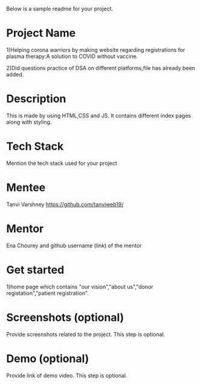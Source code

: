 Below is a sample readme for your project.

# Project Name
1)Helping corona warriors by making website regarding registrations for plasma therapy:A solution to COVID without vaccine.

2)Did questions practice of DSA on different platforms,file has already been added.
# Description
This is made by using HTML,CSS and JS.
It contains different index pages along with styling.

# Tech Stack
Mention the tech stack used for your project

# Mentee
Tanvi Varshney
https://github.com/tanviweb19/

# Mentor
Ena Chourey
and github username (link) of the mentor

# Get started
1)home page which contains "our vision","about us","donor registation","patient registration".

# Screenshots (optional)
Provide screenshots related to the project. This step is optional.

# Demo (optional)
Provide link of demo video. This step is optional.
